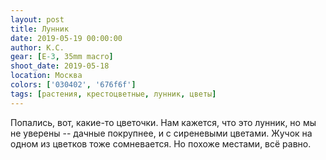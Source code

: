 ```yaml
---
layout: post
title: Лунник
date: 2019-05-19 00:00:00
author: К.С.
gear: [E-3, 35mm macro]
shoot_date: 2019-05-18
location: Москва
colors: ['030402', '676f6f']
tags: [растения, крестоцветные, лунник, цветы]
---
```

Попались, вот, какие-то цветочки. Нам кажется, что это лунник, но мы не уверены -- дачные покрупнее, и с сиреневыми цветами. Жучок на одном из цветков тоже сомневается. Но похоже местами, всё равно.
